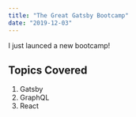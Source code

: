 ```yaml
---
title: "The Great Gatsby Bootcamp"
date: "2019-12-03"
---
```


I just launced a new bootcamp!

## Topics Covered

1. Gatsby
2. GraphQL
3. React
